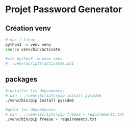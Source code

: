 # Projet Password Generator

## Création venv

```bash
# mac / linux
python3 -m venv venv
source venv/bin/activate

#win python3 -m venv venv
# .\venv\Scripts\activates.ps1
```

## packages
```sh
#installer les dépendances
# win : .\venv\Scripts\pip install pyside6
./venv/bin/pip install pyside6

#geler les dépendances
# win : .\venv\Scripts\pip freeze > requirements.txt 
./venv/bin/pip freeze > requirements.txt 
```



